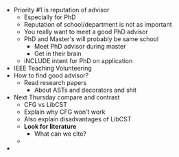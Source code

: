 - Priority #1 is reputation of advisor
	- Especially for PhD
	- Reputation of school/department is not as important
	- You really want to meet a good PhD advisor
	- PhD and Master's will probably be same school
		- Meet PhD advisor during master
		- Get in their brain
	- iNCLUDE intent for PhD on application
- IEEE Teaching Volunteering
- How to find good advisor?
	- Read research papers
		- About ASTs and decorators and shit
- Next Thursday compare and contrast
	- CFG vs LibCST
	- Explain why CFG won't work
	- Also explain disadvantages of LibCST
	- **Look for literature**
		- What can we cite?
	- 
- 